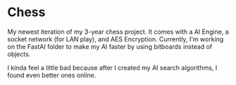 # Chess
My newest iteration of my 3-year chess project. It comes with a AI Engine, a socket network (for LAN play), and AES Encryption. Currently, I'm working on the FastAI folder to make my AI faster by using bitboards instead of objects.

I kinda feel a little bad because after I created my AI search algorithms, I found even better ones online.
